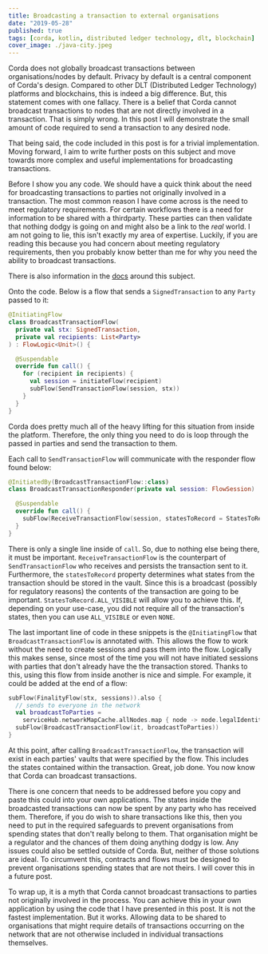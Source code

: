 ```yaml
---
title: Broadcasting a transaction to external organisations
date: "2019-05-28"
published: true
tags: [corda, kotlin, distributed ledger technology, dlt, blockchain]
cover_image: ./java-city.jpeg
---
```


Corda does not globally broadcast transactions between organisations/nodes by default. Privacy by default is a central component of Corda's design. Compared to other DLT (Distributed Ledger Technology) platforms and blockchains, this is indeed a big difference. But, this statement comes with one fallacy. There is a belief that Corda cannot broadcast transactions to nodes that are not directly involved in a transaction. That is simply wrong. In this post I will demonstrate the small amount of code required to send a transaction to any desired node.

That being said, the code included in this post is for a trivial implementation. Moving forward, I aim to write further posts on this subject and move towards more complex and useful implementations for broadcasting transactions.

Before I show you any code. We should have a quick think about the need for broadcasting transactions to parties not originally involved in a transaction. The most common reason I have come across is the need to meet regulatory requirements. For certain workflows there is a need for information to be shared with a thirdparty. These parties can then validate that nothing dodgy is going on and might also be a link to the _real_ world. I am not going to lie, this isn't exactly my area of expertise. Luckily, if you are reading this because you had concern about meeting regulatory requirements, then you probably know better than me for why you need the ability to broadcast transactions.

There is also information in the [docs](https://docs.corda.net/tutorial-observer-nodes.html) around this subject.

Onto the code. Below is a flow that sends a `SignedTransaction` to any `Party` passed to it:

```kotlin
@InitiatingFlow
class BroadcastTransactionFlow(
  private val stx: SignedTransaction,
  private val recipients: List<Party>
) : FlowLogic<Unit>() {

  @Suspendable
  override fun call() {
    for (recipient in recipients) {
      val session = initiateFlow(recipient)
      subFlow(SendTransactionFlow(session, stx))
    }
  }
}
```

Corda does pretty much all of the heavy lifting for this situation from inside the platform. Therefore, the only thing you need to do is loop through the passed in parties and send the transaction to them.

Each call to `SendTransactionFlow` will communicate with the responder flow found below:

```kotlin
@InitiatedBy(BroadcastTransactionFlow::class)
class BroadcastTransactionResponder(private val session: FlowSession) : FlowLogic<Unit>() {

  @Suspendable
  override fun call() {
    subFlow(ReceiveTransactionFlow(session, statesToRecord = StatesToRecord.ALL_VISIBLE))
  }
}
```

There is only a single line inside of `call`. So, due to nothing else being there, it must be important. `ReceiveTransactionFlow` is the counterpart of `SendTransactionFlow` who receives and persists the transaction sent to it. Furthermore, the `statesToRecord` property determines what states from the transaction should be stored in the vault. Since this is a broadcast (possibly for regulatory reasons) the contents of the transaction are going to be important. `StatesToRecord.ALL_VISIBLE` will allow you to achieve this. If, depending on your use-case, you did not require all of the transaction's states, then you can use `ALL_VISIBLE` or even `NONE`.

The last important line of code in these snippets is the `@InitiatingFlow` that `BroadcastTransactionFlow` is annotated with. This allows the flow to work without the need to create sessions and pass them into the flow. Logically this makes sense, since most of the time you will not have initiated sessions with parties that don't already have the the transaction stored. Thanks to this, using this flow from inside another is nice and simple. For example, it could be added at the end of a flow:

```kotlin
subFlow(FinalityFlow(stx, sessions)).also {
  // sends to everyone in the network
  val broadcastToParties = 
    serviceHub.networkMapCache.allNodes.map { node -> node.legalIdentities.first() } - message.recipient - message.sender
  subFlow(BroadcastTransactionFlow(it, broadcastToParties))
}
```

At this point, after calling `BroadcastTransactionFlow`, the transaction will exist in each parties' vaults that were specified by the flow. This includes the states contained within the transaction. Great, job done. You now know that Corda can broadcast transactions.

There is one concern that needs to be addressed before you copy and paste this could into your own applications. The states inside the broadcasted transactions can now be spent by any party who has received them. Therefore, if you do wish to share transactions like this, then you need to put in the required safeguards to prevent organisations from spending states that don't really belong to them. That organisation might be a regulator and the chances of them doing anything dodgy is low. Any issues could also be settled outside of Corda. But, neither of those solutions are ideal. To circumvent this, contracts and flows must be designed to prevent organisations spending states that are not theirs. I will cover this in a future post.

To wrap up, it is a myth that Corda cannot broadcast transactions to parties not originally involved in the process. You can achieve this in your own application by using the code that I have presented in this post. It is not the fastest implementation. But it works. Allowing data to be shared to organisations that might require details of transactions occurring on the network that are not otherwise included in individual transactions themselves.